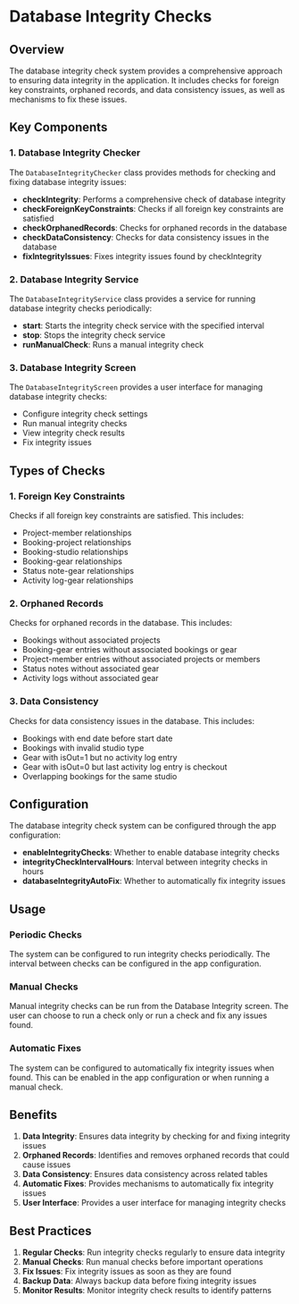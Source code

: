 # Database Integrity Checks

## Overview

The database integrity check system provides a comprehensive approach to ensuring data integrity in the application. It includes checks for foreign key constraints, orphaned records, and data consistency issues, as well as mechanisms to fix these issues.

## Key Components

### 1. Database Integrity Checker

The `DatabaseIntegrityChecker` class provides methods for checking and fixing database integrity issues:

- **checkIntegrity**: Performs a comprehensive check of database integrity
- **checkForeignKeyConstraints**: Checks if all foreign key constraints are satisfied
- **checkOrphanedRecords**: Checks for orphaned records in the database
- **checkDataConsistency**: Checks for data consistency issues in the database
- **fixIntegrityIssues**: Fixes integrity issues found by checkIntegrity

### 2. Database Integrity Service

The `DatabaseIntegrityService` class provides a service for running database integrity checks periodically:

- **start**: Starts the integrity check service with the specified interval
- **stop**: Stops the integrity check service
- **runManualCheck**: Runs a manual integrity check

### 3. Database Integrity Screen

The `DatabaseIntegrityScreen` provides a user interface for managing database integrity checks:

- Configure integrity check settings
- Run manual integrity checks
- View integrity check results
- Fix integrity issues

## Types of Checks

### 1. Foreign Key Constraints

Checks if all foreign key constraints are satisfied. This includes:

- Project-member relationships
- Booking-project relationships
- Booking-studio relationships
- Booking-gear relationships
- Status note-gear relationships
- Activity log-gear relationships

### 2. Orphaned Records

Checks for orphaned records in the database. This includes:

- Bookings without associated projects
- Booking-gear entries without associated bookings or gear
- Project-member entries without associated projects or members
- Status notes without associated gear
- Activity logs without associated gear

### 3. Data Consistency

Checks for data consistency issues in the database. This includes:

- Bookings with end date before start date
- Bookings with invalid studio type
- Gear with isOut=1 but no activity log entry
- Gear with isOut=0 but last activity log entry is checkout
- Overlapping bookings for the same studio

## Configuration

The database integrity check system can be configured through the app configuration:

- **enableIntegrityChecks**: Whether to enable database integrity checks
- **integrityCheckIntervalHours**: Interval between integrity checks in hours
- **databaseIntegrityAutoFix**: Whether to automatically fix integrity issues

## Usage

### Periodic Checks

The system can be configured to run integrity checks periodically. The interval between checks can be configured in the app configuration.

### Manual Checks

Manual integrity checks can be run from the Database Integrity screen. The user can choose to run a check only or run a check and fix any issues found.

### Automatic Fixes

The system can be configured to automatically fix integrity issues when found. This can be enabled in the app configuration or when running a manual check.

## Benefits

1. **Data Integrity**: Ensures data integrity by checking for and fixing integrity issues
2. **Orphaned Records**: Identifies and removes orphaned records that could cause issues
3. **Data Consistency**: Ensures data consistency across related tables
4. **Automatic Fixes**: Provides mechanisms to automatically fix integrity issues
5. **User Interface**: Provides a user interface for managing integrity checks

## Best Practices

1. **Regular Checks**: Run integrity checks regularly to ensure data integrity
2. **Manual Checks**: Run manual checks before important operations
3. **Fix Issues**: Fix integrity issues as soon as they are found
4. **Backup Data**: Always backup data before fixing integrity issues
5. **Monitor Results**: Monitor integrity check results to identify patterns
